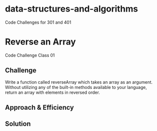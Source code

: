 # data-structures-and-algorithms
Code Challenges for 301 and 401

# Reverse an Array
Code Challenge Class 01

## Challenge

Write a function called reverseArray which takes an array as an argument. Without utilizing any of the built-in methods available to your language, return an array with elements in reversed order.

## Approach & Efficiency


## Solution
